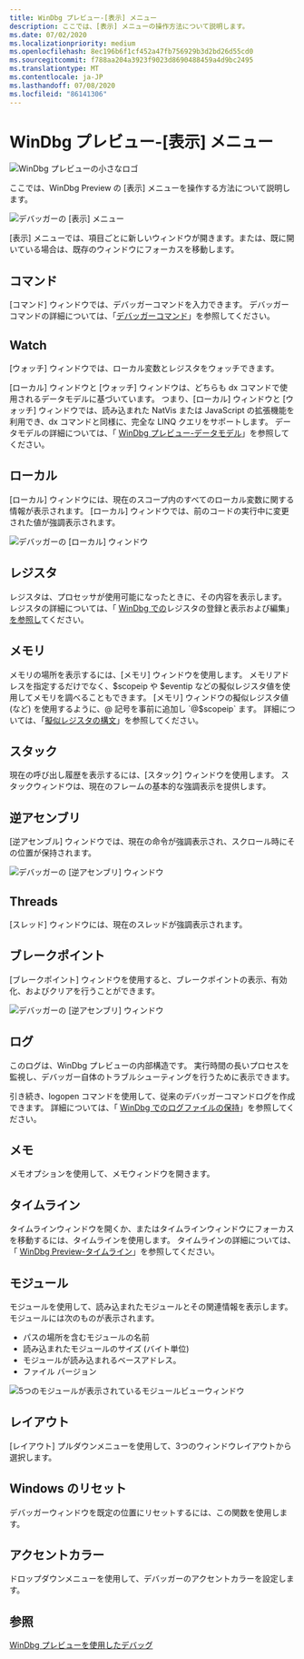 ```yaml
---
title: WinDbg プレビュー-[表示] メニュー
description: ここでは、[表示] メニューの操作方法について説明します。
ms.date: 07/02/2020
ms.localizationpriority: medium
ms.openlocfilehash: 8ec196b6f1cf452a47fb756929b3d2bd26d55cd0
ms.sourcegitcommit: f788aa204a3923f9023d8690488459a4d9bc2495
ms.translationtype: MT
ms.contentlocale: ja-JP
ms.lasthandoff: 07/08/2020
ms.locfileid: "86141306"
---
```

# <a name="windbg-preview---view-menu"></a>WinDbg プレビュー-[表示] メニュー

![WinDbg プレビューの小さなロゴ](images/windbgx-preview-logo.png)

ここでは、WinDbg Preview の [表示] メニューを操作する方法について説明します。

![デバッガーの [表示] メニュー](images/windbgx-view-menu.png)

[表示] メニューでは、項目ごとに新しいウィンドウが開きます。または、既に開いている場合は、既存のウィンドウにフォーカスを移動します。

## <a name="command"></a>コマンド

[コマンド] ウィンドウでは、デバッガーコマンドを入力できます。 デバッガーコマンドの詳細については、「[デバッガーコマンド](debugger-commands.md)」を参照してください。

## <a name="watch"></a>Watch

[ウォッチ] ウィンドウでは、ローカル変数とレジスタをウォッチできます。 

[ローカル] ウィンドウと [ウォッチ] ウィンドウは、どちらも dx コマンドで使用されるデータモデルに基づいています。 つまり、[ローカル] ウィンドウと [ウォッチ] ウィンドウでは、読み込まれた NatVis または JavaScript の拡張機能を利用でき、dx コマンドと同様に、完全な LINQ クエリをサポートします。 データモデルの詳細については、「 [WinDbg プレビュー-データモデル](windbg-data-model-preview.md)」を参照してください。

## <a name="locals"></a>ローカル

[ローカル] ウィンドウには、現在のスコープ内のすべてのローカル変数に関する情報が表示されます。 [ローカル] ウィンドウでは、前のコードの実行中に変更された値が強調表示されます。

![デバッガーの [ローカル] ウィンドウ](images/windbgx-locals-window.png)

## <a name="registers"></a>レジスタ

レジスタは、プロセッサが使用可能になったときに、その内容を表示します。 レジスタの詳細については、「 [WinDbg での](registers-window.md)レジスタの登録と表示および編集」[を参照し](registers.md)てください。

## <a name="memory"></a>メモリ

メモリの場所を表示するには、[メモリ] ウィンドウを使用します。 メモリアドレスを指定するだけでなく、$scopeip や $eventip などの擬似レジスタ値を使用してメモリを調べることもできます。 [メモリ] ウィンドウの擬似レジスタ値 (など) を使用するように、@ 記号を事前に追加し `@$scopeip` ます。 詳細については、「[擬似レジスタの構文](pseudo-register-syntax.md)」を参照してください。

## <a name="stack"></a>スタック

現在の呼び出し履歴を表示するには、[スタック] ウィンドウを使用します。 スタックウィンドウは、現在のフレームの基本的な強調表示を提供します。 

## <a name="disassembly"></a>逆アセンブリ

[逆アセンブル] ウィンドウでは、現在の命令が強調表示され、スクロール時にその位置が保持されます。 

![ デバッガーの [逆アセンブリ] ウィンドウ](images/windbgx-disassembly.png)

## <a name="threads"></a>Threads

[スレッド] ウィンドウには、現在のスレッドが強調表示されます。

## <a name="breakpoints"></a>ブレークポイント

[ブレークポイント] ウィンドウを使用すると、ブレークポイントの表示、有効化、およびクリアを行うことができます。

![ デバッガーの [逆アセンブリ] ウィンドウ](images/windbgx-breakpoints-window.png)

## <a name="logs"></a>ログ

 このログは、WinDbg プレビューの内部構造です。 実行時間の長いプロセスを監視し、デバッガー自体のトラブルシューティングを行うために表示できます。

 引き続き、logopen コマンドを使用して、従来のデバッガーコマンドログを作成できます。 詳細については、「 [WinDbg でのログファイルの保持](keeping-a-log-file-in-windbg.md)」を参照してください。

## <a name="notes"></a>メモ

メモオプションを使用して、メモウィンドウを開きます。

## <a name="timelines"></a>タイムライン

タイムラインウィンドウを開くか、またはタイムラインウィンドウにフォーカスを移動するには、タイムラインを使用します。 タイムラインの詳細については、「 [WinDbg Preview-タイムライン](windbg-timeline-preview.md)」を参照してください。

## <a name="modules"></a>モジュール

モジュールを使用して、読み込まれたモジュールとその関連情報を表示します。 モジュールには次のものが表示されます。

- パスの場所を含むモジュールの名前
- 読み込まれたモジュールのサイズ (バイト単位)
- モジュールが読み込まれるベースアドレス。
- ファイル バージョン

![5つのモジュールが表示されているモジュールビューウィンドウ](images/windbgx-view-modules.png)

## <a name="layouts"></a>レイアウト

[レイアウト] プルダウンメニューを使用して、3つのウィンドウレイアウトから選択します。

## <a name="reset-windows"></a>Windows のリセット

デバッガーウィンドウを既定の位置にリセットするには、この関数を使用します。

## <a name="accent-color"></a>アクセントカラー

ドロップダウンメニューを使用して、デバッガーのアクセントカラーを設定します。

## <a name="see-also"></a>参照

[WinDbg プレビューを使用したデバッグ](debugging-using-windbg-preview.md)
